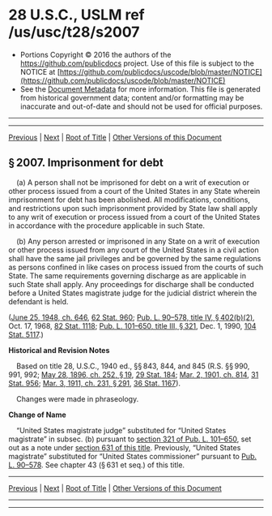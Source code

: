 ---
---

# 28 U.S.C., USLM ref /us/usc/t28/s2007

* Portions Copyright © 2016 the authors of the https://github.com/publicdocs project.
  Use of this file is subject to the NOTICE at [https://github.com/publicdocs/uscode/blob/master/NOTICE](https://github.com/publicdocs/uscode/blob/master/NOTICE)
* See the [Document Metadata](././../../../../..//README.md) for more information.
  This file is generated from historical government data; content and/or formatting may be inaccurate and out-of-date and should not be used for official purposes.

----------
----------

[Previous](./../../../../..//us/usc/t28/ptV/ch127/m__us_usc_t28_s2006.md) | [Next](./../../../../..//us/usc/t28/ptV/ch129/m__us_usc_t28_ptV_ch129.md) | [Root of Title](./../../../../../) | [Other Versions of this Document](https://publicdocs.github.io/go/links?ns=uslm&ref=%2Fus%2Fusc%2Ft28%2Fs2007)

## § 2007. Imprisonment for debt

    (a) A person shall not be imprisoned for debt on a writ of execution or other process issued from a court of the United States in any State wherein imprisonment for debt has been abolished. All modifications, conditions, and restrictions upon such imprisonment provided by State law shall apply to any writ of execution or process issued from a court of the United States in accordance with the procedure applicable in such State.

    (b) Any person arrested or imprisoned in any State on a writ of execution or other process issued from any court of the United States in a civil action shall have the same jail privileges and be governed by the same regulations as persons confined in like cases on process issued from the courts of such State. The same requirements governing discharge as are applicable in such State shall apply. Any proceedings for discharge shall be conducted before a United States magistrate judge for the judicial district wherein the defendant is held.

([June 25, 1948, ch. 646][/us/act/1948-06-25/ch646], [62 Stat. 960][/us/stat/62/960]; [Pub. L. 90–578, title IV, § 402(b)(2)][/us/pl/90/578/s402/b/2], Oct. 17, 1968, [82 Stat. 1118][/us/stat/82/1118]; [Pub. L. 101–650, title III, § 321][/us/pl/101/650/s321], Dec. 1, 1990, [104 Stat. 5117][/us/stat/104/5117].)

 __Historical and Revision Notes__ 

    Based on title 28, U.S.C., 1940 ed., §§ 843, 844, and 845 (R.S. §§ 990, 991, 992; [May 28, 1896, ch. 252, § 19][/us/act/1896-05-28/ch252/s19], [29 Stat. 184][/us/stat/29/184]; [Mar. 2, 1901, ch. 814][/us/act/1901-03-02/ch814], [31 Stat. 956][/us/stat/31/956]; [Mar. 3, 1911, ch. 231, § 291][/us/act/1911-03-03/ch231/s291], [36 Stat. 1167][/us/stat/36/1167]).

    Changes were made in phraseology.

 __Change of Name__ 

    “United States magistrate judge” substituted for “United States magistrate” in subsec. (b) pursuant to [section 321 of Pub. L. 101–650][/us/pl/101/650/s321], set out as a note under [section 631 of this title][/us/usc/t28/s631]. Previously, “United States magistrate” substituted for “United States commissioner” pursuant to [Pub. L. 90–578][/us/pl/90/578]. See chapter 43 (§ 631 et seq.) of this title.

----------

[Previous](./../../../../..//us/usc/t28/ptV/ch127/m__us_usc_t28_s2006.md) | [Next](./../../../../..//us/usc/t28/ptV/ch129/m__us_usc_t28_ptV_ch129.md) | [Root of Title](./../../../../../) | [Other Versions of this Document](https://publicdocs.github.io/go/links?ns=uslm&ref=%2Fus%2Fusc%2Ft28%2Fs2007)

----------
----------

[/us/act/1948-06-25/ch646]: https://publicdocs.github.io/go/links?ns=uslm&ref=%2Fus%2Fact%2F1948-06-25%2Fch646
[/us/stat/62/960]: https://publicdocs.github.io/go/links?ns=uslm&ref=%2Fus%2Fstat%2F62%2F960
[/us/pl/90/578/s402/b/2]: https://publicdocs.github.io/go/links?ns=uslm&ref=%2Fus%2Fpl%2F90%2F578%2Fs402%2Fb%2F2
[/us/stat/82/1118]: https://publicdocs.github.io/go/links?ns=uslm&ref=%2Fus%2Fstat%2F82%2F1118
[/us/pl/101/650/s321]: https://publicdocs.github.io/go/links?ns=uslm&ref=%2Fus%2Fpl%2F101%2F650%2Fs321
[/us/stat/104/5117]: https://publicdocs.github.io/go/links?ns=uslm&ref=%2Fus%2Fstat%2F104%2F5117
[/us/act/1896-05-28/ch252/s19]: https://publicdocs.github.io/go/links?ns=uslm&ref=%2Fus%2Fact%2F1896-05-28%2Fch252%2Fs19
[/us/stat/29/184]: https://publicdocs.github.io/go/links?ns=uslm&ref=%2Fus%2Fstat%2F29%2F184
[/us/act/1901-03-02/ch814]: https://publicdocs.github.io/go/links?ns=uslm&ref=%2Fus%2Fact%2F1901-03-02%2Fch814
[/us/stat/31/956]: https://publicdocs.github.io/go/links?ns=uslm&ref=%2Fus%2Fstat%2F31%2F956
[/us/act/1911-03-03/ch231/s291]: https://publicdocs.github.io/go/links?ns=uslm&ref=%2Fus%2Fact%2F1911-03-03%2Fch231%2Fs291
[/us/stat/36/1167]: https://publicdocs.github.io/go/links?ns=uslm&ref=%2Fus%2Fstat%2F36%2F1167
[/us/pl/101/650/s321]: https://publicdocs.github.io/go/links?ns=uslm&ref=%2Fus%2Fpl%2F101%2F650%2Fs321
[/us/usc/t28/s631]: https://publicdocs.github.io/go/links?ns=uslm&ref=%2Fus%2Fusc%2Ft28%2Fs631
[/us/pl/90/578]: https://publicdocs.github.io/go/links?ns=uslm&ref=%2Fus%2Fpl%2F90%2F578


